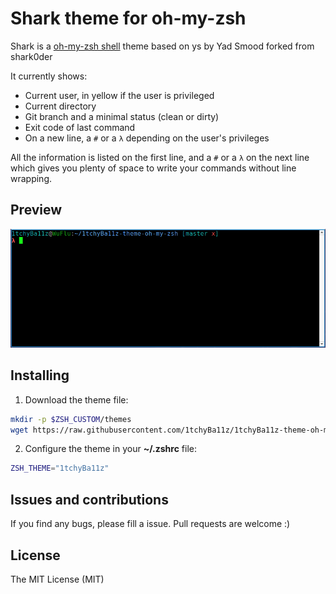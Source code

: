 # Shark theme for oh-my-zsh

Shark is a [oh-my-zsh shell](https://github.com/robbyrussell/oh-my-zsh)
theme based on ys by Yad Smood
forked from shark0der

It currently shows:
- Current user, in yellow if the user is privileged
- Current directory
- Git branch and a minimal status (clean or dirty)
- Exit code of last command
- On a new line, a `#` or a `λ` depending on the user's privileges

All the information is listed on the first line, and a `#` or a `λ` on the next line which gives you plenty of space to write your commands without line wrapping.

## Preview

![Preview](https://raw.githubusercontent.com/1tchyBa11z/1tchyBa11z-theme-oh-my-zsh/master/preview.png)

## Installing

1. Download the theme file:

  ```bash
  mkdir -p $ZSH_CUSTOM/themes
  wget https://raw.githubusercontent.com/1tchyBa11z/1tchyBa11z-theme-oh-my-zsh/master/1tchyBa11z.zsh-theme -O $ZSH_CUSTOM/themes/1tchyBa11z.zsh-theme
  ```

2. Configure the theme in your **~/.zshrc** file:

  ```bash
  ZSH_THEME="1tchyBa11z"
  ```

## Issues and contributions

If you find any bugs, please fill a issue. Pull requests are welcome :)

## License
The MIT License (MIT)
